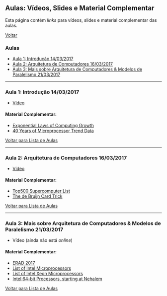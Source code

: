 ## Aulas: Vídeos, Slides e Material Complementar

Esta página contém *links* para vídeos, slides e material complementar das
aulas.

[Voltar](./index.html)

### Aulas

- [Aula 1: Introdução 14/03/2017](#aula-1-introdução-14032017)
- [Aula 2: Arquitetura de Computadores 16/03/2017](#aula-2-arquitetura-de-computadores-16032017)
- [Aula 3: Mais sobre Arquitetura de Computadores & Modelos de Paralelismo 21/03/2017](#aula-3-mais-sobre-arquitetura-de-computadores--modelos-de-paralelismo-21032017)

---

### Aula 1: Introdução 14/03/2017

- [Vídeo](https://goo.gl/photos/E2mRyuxvb4cr9AA77)

#### Material Complementar:

- [Exponential Laws of Computing Growth](http://cacm.acm.org/magazines/2017/1/211094-exponential-laws-of-computing-growth/fulltext)
- [40 Years of Microprocessor Trend Data](https://www.karlrupp.net/2015/06/40-years-of-microprocessor-trend-data/)

[Voltar para Lista de Aulas](#aulas)

---

### Aula 2: Arquitetura de Computadores 16/03/2017

- [Vídeo](https://goo.gl/photos/VittvNJ8tbLwUKJy6)

#### Material Complementar:

- [Top500 Supercomputer List](https://www.top500.org/)
- [The de Bruijn Card Trick](https://golem.ph.utexas.edu/category/2015/01/mathematics_and_magic_the_de_b.html)

[Voltar para Lista de Aulas](#aulas)

---

### Aula 3: Mais sobre Arquitetura de Computadores & Modelos de Paralelismo 21/03/2017

- Vídeo (ainda não está *online*)

#### Material Complementar:

- [ERAD 2017](http://www.erad-sp.org)
- [List of Intel Microprocessors](https://en.wikipedia.org/wiki/List_of_Intel_microprocessors)
- [List of Intel Xeon Microprocessors](https://en.wikipedia.org/wiki/List_of_Intel_Xeon_microprocessors)
- [Intel 64-bit Processors, starting at Nehalem](https://en.wikipedia.org/wiki/List_of_Intel_microprocessors#64-bit_processors:_Intel_64_.E2.80.93_Nehalem_microarchitecture)

[Voltar para Lista de Aulas](#aulas)
